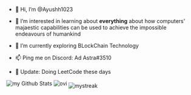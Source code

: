 

- 👋 Hi, I’m @Ayushh1023
- 👀 I’m interested in learning about **everything** about how computers' majaestic capabilities can be used to achieve the impossible endeavours of humankind  
- 🌱 I’m currently exploring BLockChain Technology
- 📫 Ping me on Discord: Ad Astra#3510

- 📜 Update: Doing LeetCode these days
<!---
Ayushh1023/Ayushh1023 is a ✨ special ✨ repository because its `README.md` (this file) appears on your GitHub profile.
You can click the Preview link to take a look at your changes.
--->
<div style="display: inline-block;">
<img src="https://github-readme-stats.vercel.app/api?username=Ayushh1023&include_all_commits=true&count_private=true&show_icons=true&line_height=20&title_color=2B5BBD&icon_color=1124BB&text_color=000000&bg_color=0,FFFFFF" alt="my Github Stats"/>

<img src="https://github-readme-stats.vercel.app/api/top-langs?username=Ayushh1023&show_icons=true&locale=en&layout=compact&theme=white" alt="ovi" />
</div>

<img src="https://github-readme-streak-stats.herokuapp.com/?user=Ayushh1023&theme=white" alt="mystreak" align="middle"/> 


